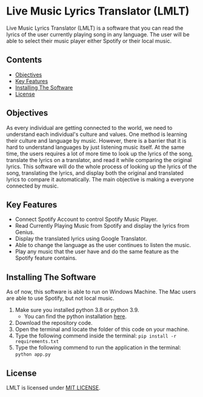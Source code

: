 # Live Music Lyrics Translator (LMLT)

Live Music Lyrics Translator (LMLT) is a software that you can read the lyrics of the user currently playing song in any language.
The user will be able to select their music player either Spotify or their local music.

## Contents

- [Objectives](#objectives)
- [Key Features](#key-features)
- [Installing The Software](#installing-the-software)
- [License](#license)

## Objectives

As every individual are getting connected to the world, we need to understand each individual's culture and values. One method is learning their culture and language by music. However, there is a barrier that it is hard to understand languages by just listening music itself. At the same time, the users requires a lot of more time to look up the lyrics of the song, translate the lyrics on a translator, and read it while comparing the original lyrics. This software will do the whole process of looking up the lyrics of the song, translating the lyrics, and display both the original and translated lyrics to compare it automatically. The main objective is making a everyone connected by music.

## Key Features

- Connect Spotify Account to control Spotify Music Player.
- Read Currently Playing Music from Spotify and display the lyrics from Genius.
- Display the translated lyrics using Google Translator.
- Able to change the language as the user continues to listen the music.
- Play any music that the user have and do the same feature as the Spotify feature contains.

## Installing The Software

As of now, this software is able to run on Windows Machine. The Mac users are able to use Spotify, but not local music.

1. Make sure you installed python 3.8 or python 3.9.
   - You can find the python installation [here](https://www.python.org/downloads/).
2. Download the repository code.
3. Open the terminal and locate the folder of this code on your machine.
4. Type the following commend inside the terminal: ```pip install -r requirements.txt```
5. Type the following commend to run the application in the terminal: ```python app.py```

## License

LMLT is licensed under [MIT LICENSE](https://opensource.org/licenses/MIT).
